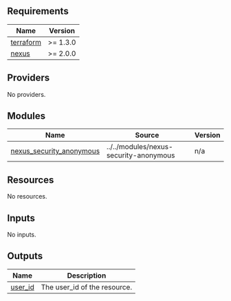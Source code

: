 ## Requirements

| Name | Version |
|------|---------|
| <a name="requirement_terraform"></a> [terraform](#requirement\_terraform) | >= 1.3.0 |
| <a name="requirement_nexus"></a> [nexus](#requirement\_nexus) | >= 2.0.0 |

## Providers

No providers.

## Modules

| Name | Source | Version |
|------|--------|---------|
| <a name="module_nexus_security_anonymous"></a> [nexus\_security\_anonymous](#module\_nexus\_security\_anonymous) | ../../modules/nexus-security-anonymous | n/a |

## Resources

No resources.

## Inputs

No inputs.

## Outputs

| Name | Description |
|------|-------------|
| <a name="output_user_id"></a> [user\_id](#output\_user\_id) | The user\_id of the resource. |
